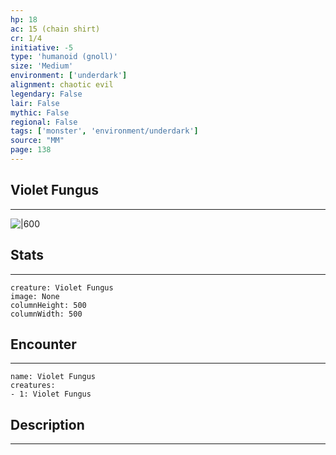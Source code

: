 ```yaml
---
hp: 18
ac: 15 (chain shirt)
cr: 1/4
initiative: -5
type: 'humanoid (gnoll)'    
size: 'Medium'
environment: ['underdark']
alignment: chaotic evil
legendary: False
lair: False
mythic: False
regional: False
tags: ['monster', 'environment/underdark']
source: "MM"
page: 138
---
```


## Violet Fungus
---

![|600](D:/Program%20Files/5e.tools/img/bestiary/MM/Violet%20Fungus.jpg)

## Stats
---

```statblock
creature: Violet Fungus
image: None
columnHeight: 500
columnWidth: 500
```

## Encounter
---

```encounter-table
name: Violet Fungus
creatures:
- 1: Violet Fungus
```

## Description
---





